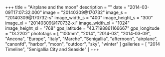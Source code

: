 +++
title = "Airplane and the moon"
description = ""
date = "2014-03-09T17:07:32.000"
image = "20140309@170732"
image_s = "20140309@170732-s"
image_width_s = "400"
image_height_s = "300"
image_xl = "20140309@170732-xl"
image_width_xl = "1024"
image_height_xl = "768"
gps_latitude = "43.7198861166667"
gps_longitude = "13.2202"
phototags = [ "100mm", "2014", "2014-03", "2014-03-09", "Ancona", "Europe", "Italy", "Marche", "Senigallia", "afternoon", "airplane", "canonfd", "harbor", "moon", "outdoor", "sky", "winter" ]
galleries = [ "2014 Timeline", "Senigallia City and Seaside" ]
+++
